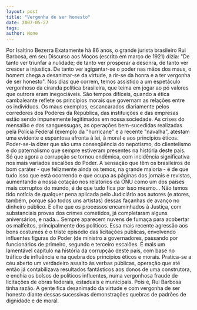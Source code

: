 ```yaml
---
layout: post
title: "Vergonha de ser honesto"
date: 2007-05-27
tags: 
author: None
---
```

Por Isaltino Bezerra
Exatamente h&aacute; 86 anos, o grande jurista brasileiro Rui Barbosa, em seu Discurso aos Mo&ccedil;os (escrito em mar&ccedil;o de 1921) dizia: &quot;De tanto ver triunfar a nulidade; de tanto ver prosperar a desonra, de tanto ver crescer a injusti&ccedil;a. De tanto ver agigantar-se o poder nas m&atilde;os dos maus, o homem chega a desanimar-se da virtude, a rir-se da honra e a ter vergonha de ser honesto&quot;.
Nos dias que correm, temos assistido a um espet&aacute;culo vergonhoso da ciranda pol&iacute;tica brasileira, que teima em jogar ao p&oacute; valores que outrora eram inegoci&aacute;veis. S&atilde;o tempos dif&iacute;ceis, quando a &eacute;tica cambaleante reflete os princ&iacute;pios morais que governam as rela&ccedil;&otilde;es entre os indiv&iacute;duos. Os maus exemplos, escancarados diariamente pelos corredores dos Poderes da Rep&uacute;blica, das institui&ccedil;&otilde;es e das empresas est&atilde;o sendo impunemente legitimados em nossa sociedade. 
As crises do mensal&atilde;o e dos sanguessugas, as opera&ccedil;&otilde;es bem-sucedidas realizadas pela Pol&iacute;cia Federal (exemplo da &quot;hurricane&quot; e a recente &quot;navalha&quot;, atestam uma evidente e espantosa afronta &agrave; lei, &agrave; moral e aos princ&iacute;pios &eacute;ticos. Poder-se-ia dizer que s&atilde;o uma conseq&uuml;&ecirc;ncia do nepotismo, do clientelismo e do paternalismo que sempre estiveram presentes na hist&oacute;ria deste pa&iacute;s. S&oacute; que agora a corrup&ccedil;&atilde;o se tornou end&ecirc;mica, com incid&ecirc;ncia significativa nos mais variados escal&otilde;es do Poder. 
A sensa&ccedil;&atilde;o que t&ecirc;m os brasileiros de bom car&aacute;ter - que felizmente ainda os temos, na grande maioria - &eacute; de que tudo isso que est&aacute; ocorrendo e que ocupa as p&aacute;ginas dos jornais e revistas, aumentando a nossa cota&ccedil;&atilde;o nos relat&oacute;rios da ONU como um dos pa&iacute;ses mais corruptos do mundo, &eacute; de que tudo fica por isso mesmo... N&atilde;o temos tido not&iacute;cia de qualquer pena aplicada pelo Judici&aacute;rio aos autores (e atores, tamb&eacute;m, porque s&atilde;o todos uns artistas) dessas fa&ccedil;anhas de avan&ccedil;o no dinheiro p&uacute;blico. E olhe que os processos encaminhados &agrave; Justi&ccedil;a, com substanciais provas dos crimes cometidos, j&aacute; completaram alguns anivers&aacute;rios, e nada... Sempre aparecem nuvens de fuma&ccedil;a para acobertar os malfeitos, principalmente dos pol&iacute;ticos.
Essa mais recente agress&atilde;o aos bons costumes &eacute; o triste epis&oacute;dio das licita&ccedil;&otilde;es p&uacute;blicas, envolvendo influentes figuras do Poder (de ministro a governadores, passando por funcion&aacute;rios de primeiro, segundo e terceiro escal&otilde;es. &Eacute; mais um lament&aacute;vel cap&iacute;tulo na hist&oacute;ria da corrup&ccedil;&atilde;o deste pa&iacute;s, com base no tr&aacute;fico de influ&ecirc;ncia e na quebra dos princ&iacute;pios &eacute;ticos e morais. Pratica-se a c&eacute;u aberto um verdadeiro assalto &agrave;s verbas p&uacute;blicas, opera&ccedil;&atilde;o que at&eacute; ent&atilde;o j&aacute; contabilizava resultados fant&aacute;sticos aos donos de uma construtora, e enchia os bolsos de pol&iacute;ticos influentes, numa vergonhosa fraude de licita&ccedil;&otilde;es de obras federais, estaduais e municipais.
Pois &eacute;, Rui Barbosa tinha raz&atilde;o. A gente fica desanimado da virtude e com vergonha de ser honesto diante dessas sucessivas demonstra&ccedil;&otilde;es quebras de padr&otilde;es de dignidade e de moral.  
